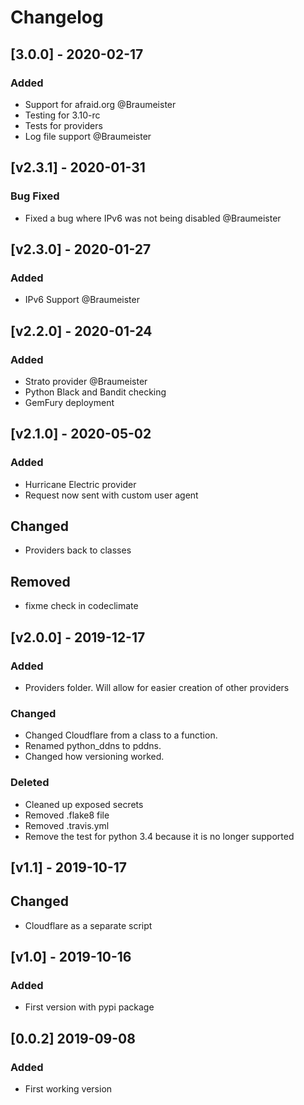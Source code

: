 <!-- markdownlint-disable MD024 -->

# Changelog

## [3.0.0] - 2020-02-17

### Added

  - Support for afraid.org @Braumeister
  - Testing for 3.10-rc
  - Tests for providers
  - Log file support @Braumeister

## [v2.3.1] - 2020-01-31

### Bug Fixed

  - Fixed a bug where IPv6 was not being disabled @Braumeister

## [v2.3.0] - 2020-01-27

### Added

  - IPv6 Support @Braumeister

## [v2.2.0] - 2020-01-24

### Added

  - Strato provider @Braumeister
  - Python Black and Bandit checking
  - GemFury deployment

## [v2.1.0] - 2020-05-02

### Added

  - Hurricane Electric provider
  - Request now sent with custom user agent

## Changed

  - Providers back to classes

## Removed

  - fixme check in codeclimate

## [v2.0.0] - 2019-12-17

### Added

  - Providers folder. Will allow for easier creation of other providers

### Changed

  - Changed Cloudflare from a class to a function.
  - Renamed python_ddns to pddns.
  - Changed how versioning worked.

### Deleted

  - Cleaned up exposed secrets
  - Removed .flake8 file
  - Removed .travis.yml
  - Remove the test for python 3.4 because it is no longer supported

## [v1.1] - 2019-10-17

## Changed

  - Cloudflare as a separate script

## [v1.0] - 2019-10-16

### Added

  - First version with pypi package

## [0.0.2] 2019-09-08

### Added

- First working version
